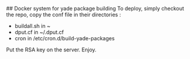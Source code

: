## Docker system for yade package building
To deploy, simply checkout the repo, copy the conf file in their directories :

- buildall.sh in ~
- dput.cf in ~/.dput.cf
- cron in /etc/cron.d/build-yade-packages

Put the RSA key on the server. Enjoy.
